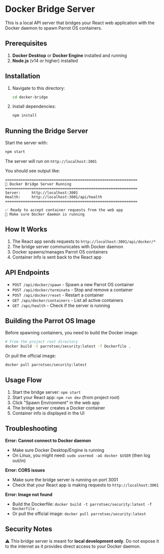 # Docker Bridge Server

This is a local API server that bridges your React web application with the Docker daemon to spawn Parrot OS containers.

## Prerequisites

1. **Docker Desktop** or **Docker Engine** installed and running
2. **Node.js** (v14 or higher) installed

## Installation

1. Navigate to this directory:
   ```bash
   cd docker-bridge
   ```

2. Install dependencies:
   ```bash
   npm install
   ```

## Running the Bridge Server

Start the server with:
```bash
npm start
```

The server will run on `http://localhost:3001`

You should see output like:
```
============================================================
🐳 Docker Bridge Server Running
============================================================
Server:     http://localhost:3001
Health:     http://localhost:3001/api/health
============================================================

✅ Ready to accept container requests from the web app
📝 Make sure Docker daemon is running
```

## How It Works

1. The React app sends requests to `http://localhost:3001/api/docker/*`
2. The bridge server communicates with Docker daemon
3. Docker spawns/manages Parrot OS containers
4. Container info is sent back to the React app

## API Endpoints

- `POST /api/docker/spawn` - Spawn a new Parrot OS container
- `POST /api/docker/terminate` - Stop and remove a container
- `POST /api/docker/reset` - Restart a container
- `GET /api/docker/containers` - List all active containers
- `GET /api/health` - Check if the server is running

## Building the Parrot OS Image

Before spawning containers, you need to build the Docker image:

```bash
# From the project root directory
docker build -t parrotsec/security:latest -f Dockerfile .
```

Or pull the official image:
```bash
docker pull parrotsec/security:latest
```

## Usage Flow

1. Start the bridge server: `npm start`
2. Start your React app: `npm run dev` (from project root)
3. Click "Spawn Environment" in the web app
4. The bridge server creates a Docker container
5. Container info is displayed in the UI

## Troubleshooting

**Error: Cannot connect to Docker daemon**
- Make sure Docker Desktop/Engine is running
- On Linux, you might need: `sudo usermod -aG docker $USER` (then log out/in)

**Error: CORS issues**
- Make sure the bridge server is running on port 3001
- Check that your React app is making requests to `http://localhost:3001`

**Error: Image not found**
- Build the Dockerfile: `docker build -t parrotsec/security:latest -f Dockerfile .`
- Or pull the official image: `docker pull parrotsec/security:latest`

## Security Notes

⚠️ This bridge server is meant for **local development only**. Do not expose it to the internet as it provides direct access to your Docker daemon.
